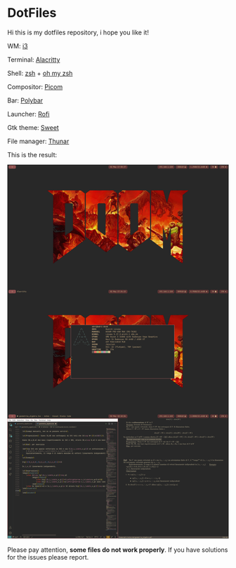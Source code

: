 # DotFiles

Hi this is my dotfiles repository, i hope you like it!

WM: [i3](https://i3wm.org/)

Terminal: [Alacritty](https://wiki.archlinux.org/index.php/Alacritty)

Shell: [zsh](https://wiki.archlinux.org/index.php/zsh) + [oh my zsh](https://ohmyz.sh/)

Compositor: [Picom](https://wiki.archlinux.org/index.php/Picom)

Bar: [Polybar](https://wiki.archlinux.org/index.php/Polybar)

Launcher: [Rofi](https://wiki.archlinux.org/index.php/Rofi)

Gtk theme: [Sweet](https://github.com/EliverLara/Sweet)

File manager: [Thunar](https://wiki.archlinux.org/index.php/Thunar)

This is the result:

![dotfiles.png](https://github.com/TheDarkBug/DotFiles/blob/main/dotfiles.png)

Please pay attention, **some files do not work properly**. If you have solutions for the issues please report.
